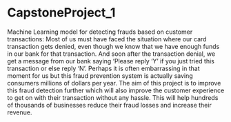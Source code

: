 # CapstoneProject_1
Machine Learning model for detecting frauds based on customer transactions:
Most of us must have faced the situation where our card transaction gets denied, even though we know that we have enough funds in our bank for that transaction. And soon after the transaction denial, we get a message from our bank saying ‘Please reply ‘Y’ if you just tried this transaction or else reply ‘N’. Perhaps it is often embarrassing in that moment for us but this fraud prevention system is actually saving consumers millions of dollars per year.
The aim of this project is to improve this fraud detection further which will also improve the customer experience to get on with their transaction without any hassle. This will help hundreds of thousands of businesses reduce their fraud losses and increase their revenue.
